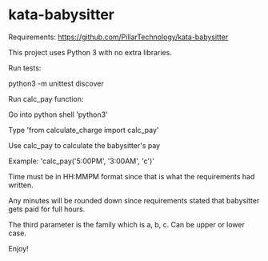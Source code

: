 # kata-babysitter

Requirements: https://github.com/PillarTechnology/kata-babysitter

This project uses Python 3 with no extra libraries.

Run tests:

  python3 -m unittest discover

Run calc_pay function:

  Go into python shell 'python3'

  Type 'from calculate_charge import calc_pay'

  Use calc_pay to calculate the babysitter's pay

  Example: 'calc_pay('5:00PM', '3:00AM', 'c')'

  Time must be in HH:MMPM format since that is what the requirements had written.

  Any minutes will be rounded down since requirements stated that babysitter gets paid for full hours.

  The third parameter is the family which is a, b, c. Can be upper or lower case.


  Enjoy!
